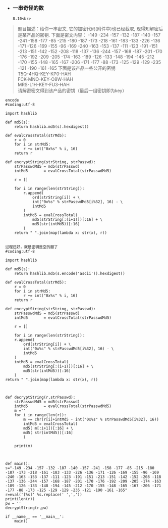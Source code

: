- ### 一串奇怪的数 
      8.10<br>
>题目描述：给你一串密文, 它的加密代码(附件中)也已经截取, 现得知解密后是某产品的密钥. 下面是密文内容：
-149 -234 -157 -132 -187 -140 -157 -241 -158 -177 -85 -215 -180 -187 -173 -218 -161 -183 -133 -226 -136 -171 -126 -169 -155 -96 -169 -240 -163 -153 -137 -111 -123 -191 -151 -213 -151 -142 -152 -208 -118 -137 -136 -244 -157 -168 -187 -201 -170 -176 -192 -209 -205 -174 -163 -189 -126 -133 -148 -194 -145 -212 -170 -155 -148 -165 -167 -206 -171 -177 -88 -173 -125 -129 -129 -235 -121 -190 -161 -165
下面是该产品一些公开的密钥<br>
T5Q-4HQ-KEY-KP0-HAH<br>
FCK-MNO-KEY-O8W-HAH<br>
MRS-L1H-KEY-FU3-HAH<br>
请解密密文得到该产品的密钥（最后一组密钥即为key）
      
```
encode
#coding:utf-8

import hashlib

def md5(s):
    return hashlib.md5(s).hexdigest()

def evalCrossTotal(strMd5):
    r = 0
    for i in strMd5:
        r += int("0x%s" % i, 16)
    return r

def encryptString(strString, strPasswd):
    strPasswdMd5 = md5(strPasswd)
    intMd5       = evalCrossTotal(strPasswdMd5)

    r = []

    for i in range(len(strString)):
        r.append(
            ord(strString[i]) + \
            int("0x%s" % strPasswdMd5[i%32], 16) - \
            intMd5
        )
        intMd5 = evalCrossTotal(
            md5(strString[:(i+1)])[:16] + \
            md5(str(intMd5))[:16]
        )
    return " ".join(map(lambda x: str(x), r))


```



    过程还好，就是密钥是空的服了
    #coding:utf-8

    import hashlib

    def md5(s):
        return hashlib.md5(s.encode('ascii')).hexdigest()

    def evalCrossTotal(strMd5):
        r = 0
        for i in strMd5:
            r += int("0x%s" % i, 16)
        return r

    def encryptString(strString, strPasswd):
        strPasswdMd5 = md5(strPasswd)
        intMd5       = evalCrossTotal(strPasswdMd5)

        r = []

        for i in range(len(strString)):
        r.append(
            ord(strString[i]) + \
            int("0x%s" % strPasswdMd5[i%32], 16) - \
            intMd5
        )
        intMd5 = evalCrossTotal(
            md5(strString[:(i+1)])[:16] + \
            md5(str(intMd5))[:16]
        )
    return " ".join(map(lambda x: str(x), r))



    def decryptString(r,strPasswd):
        strPasswdMd5 = md5(strPasswd)
        intMd5       = evalCrossTotal(strPasswdMd5)
        m =''
        for i in range(len(r)):
            m += chr(r[i]+intMd5 - int("0x%s" % strPasswdMd5[i%32], 16))
            intMd5 = evalCrossTotal(
            md5( m[:i+1])[:16] + \
            md5( str(intMd5))[:16]
            )

        print(m)

    

    def main():
    s="-149 -234 -157 -132 -187 -140 -157 -241 -158 -177 -85 -215 -180 -187 -173 -218 -161 -183 -133 -226 -136 -171 -126 -169 -155 -96 -169 -240 -163 -153 -137 -111 -123 -191 -151 -213 -151 -142 -152 -208 -118 -137 -136 -244 -157 -168 -187 -201 -170 -176 -192 -209 -205 -174 -163 -189 -126 -133 -148 -194 -145 -212 -170 -155 -148 -165 -167 -206 -171 -177 -88 -173 -125 -129 -129 -235 -121 -190 -161 -165"
    r=eval('[%s]' %s.replace(' ',','))
    print(len(r))
    pw = ''
    decryptString(r,pw)

    if __name__ == '__main__':
        main()
